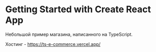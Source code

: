 # Getting Started with Create React App

Небольшой пример магазина, написанного на TypeScript.

Хостинг - https://ts-e-commerce.vercel.app/
